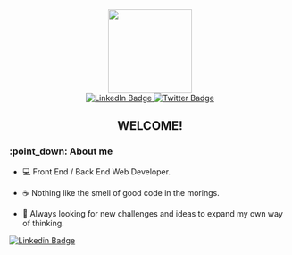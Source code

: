 <div align="center">
  <img src="https://media.giphy.com/media/gjrYDwbjnK8x36xZIO/giphy.gif" width="150"/>
  <div id="badges">
    <a href="www.linkedin.com/in/cristian-bermudez-agudelo">
      <img src="https://img.shields.io/badge/LinkedIn-purple?style=for-the-badge&logo=linkedin&logoColor=white" alt="LinkedIn Badge"/>
    </a>
    <a href="https://twitter.com/CristianBerdelo">
      <img src="https://img.shields.io/badge/Twitter-blue?style=for-the-badge&logo=twitter&logoColor=white" alt="Twitter Badge"/>
    </a>
  </div>
  <h2>
    WELCOME!
  </h2>
</div>
<div>
  <h3>
   :point_down: About me
  </h3>
  
  - :computer: Front End / Back End Web Developer.
  
  - :coffee: Nothing like the smell of good code in the morings.
  
  - :mag_right: Always looking for new challenges and ideas to expand my own way of thinking.
  
 [![Linkedin Badge](https://img.shields.io/badge/-Cristian%20Bermudez-blue?style=flat&logo=Linkedin&logoColor=white)](https://www.linkedin.com/in/cristian-bermudez-agudelo/)
  
</div>

